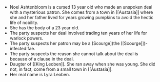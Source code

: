 - Noel Ashtenbloom is a cursed 13 year old who made an unspoken deal with a mysterious patron. She comes from a town in [[Austasia]] where she and her father lived for years growing pumpkins to avoid the hectic life of nobility.
- She has the body of a 23 year old.
- The party suspects her deal involved trading ten years of her life for warlock powers.
- The party suspects her patron may be a [Scourge](the [[Scourge]])-infected fae.
- The party suspects the reason she cannot talk about the deal is because of a clause in the deal.
- Daugter of [[King Leoben]]. She ran away when she was young. She did not, in fact, come from a small town in [[Austasia]].
- Her real name is Lyra Leoben.